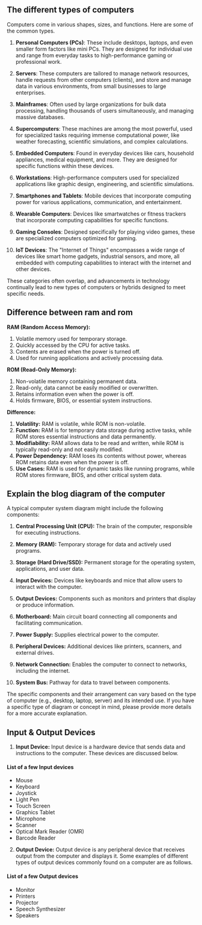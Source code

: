 
##  The different types of computers
Computers come in various shapes, sizes, and functions. Here are some of the common types.

1. **Personal Computers (PCs)**: These include desktops, laptops, and even smaller form factors like mini PCs. They are designed for individual use and range from everyday tasks to high-performance gaming or professional work.

2. **Servers**: These computers are tailored to manage network resources, handle requests from other computers (clients), and store and manage data in various environments, from small businesses to large enterprises.

3. **Mainframes**: Often used by large organizations for bulk data processing, handling thousands of users simultaneously, and managing massive databases.

4. **Supercomputers**: These machines are among the most powerful, used for specialized tasks requiring immense computational power, like weather forecasting, scientific simulations, and complex calculations.

5. **Embedded Computers**: Found in everyday devices like cars, household appliances, medical equipment, and more. They are designed for specific functions within these devices.

6. **Workstations**: High-performance computers used for specialized applications like graphic design, engineering, and scientific simulations.

7. **Smartphones and Tablets**: Mobile devices that incorporate computing power for various applications, communication, and entertainment.

8. **Wearable Computers**: Devices like smartwatches or fitness trackers that incorporate computing capabilities for specific functions.

9. **Gaming Consoles**: Designed specifically for playing video games, these are specialized computers optimized for gaming.

10. **IoT Devices**: The "Internet of Things" encompasses a wide range of devices like smart home gadgets, industrial sensors, and more, all embedded with computing capabilities to interact with the internet and other devices.

These categories often overlap, and advancements in technology continually lead to new types of computers or hybrids designed to meet specific needs.

## Difference between ram and rom 

**RAM (Random Access Memory):**
1. Volatile memory used for temporary storage.
2. Quickly accessed by the CPU for active tasks.
3. Contents are erased when the power is turned off.
4. Used for running applications and actively processing data.

**ROM (Read-Only Memory):**
1. Non-volatile memory containing permanent data.
2. Read-only, data cannot be easily modified or overwritten.
3. Retains information even when the power is off.
4. Holds firmware, BIOS, or essential system instructions.

**Difference:**
1. **Volatility:** RAM is volatile, while ROM is non-volatile.
2. **Function:** RAM is for temporary data storage during active tasks, while ROM stores essential instructions and data permanently.
3. **Modifiability:** RAM allows data to be read and written, while ROM is typically read-only and not easily modified.
4. **Power Dependency:** RAM loses its contents without power, whereas ROM retains data even when the power is off.
5. **Use Cases:** RAM is used for dynamic tasks like running programs, while ROM stores firmware, BIOS, and other critical system data.

## Explain the blog diagram of the computer

A typical computer system diagram might include the following components:

1. **Central Processing Unit (CPU):** The brain of the computer, responsible for executing instructions.

2. **Memory (RAM):** Temporary storage for data and actively used programs.

3. **Storage (Hard Drive/SSD):** Permanent storage for the operating system, applications, and user data.

4. **Input Devices:** Devices like keyboards and mice that allow users to interact with the computer.

5. **Output Devices:** Components such as monitors and printers that display or produce information.

6. **Motherboard:** Main circuit board connecting all components and facilitating communication.

7. **Power Supply:** Supplies electrical power to the computer.

8. **Peripheral Devices:** Additional devices like printers, scanners, and external drives.

9. **Network Connection:** Enables the computer to connect to networks, including the internet.

10. **System Bus:** Pathway for data to travel between components.

The specific components and their arrangement can vary based on the type of computer (e.g., desktop, laptop, server) and its intended use. If you have a specific type of diagram or concept in mind, please provide more details for a more accurate explanation.

## Input & Output Devices
1. **Input Device:** Input device is a hardware device that sends data and instructions to the computer. These devices are discussed below.
#### List of a few Input devices
- Mouse
- Keyboard
- Joystick
- Light Pen
- Touch Screen
- Graphics Tablet
- Microphone
- Scanner
- Optical Mark Reader (OMR)
- Barcode Reader

2. **Output Device:** Output device is any peripheral device that receives output from the computer and displays it. Some examples of different types of output devices commonly found on a computer are as follows.
#### List of a few Output devices
- Monitor
- Printers
- Projector
- Speech Synthesizer
- Speakers
   
